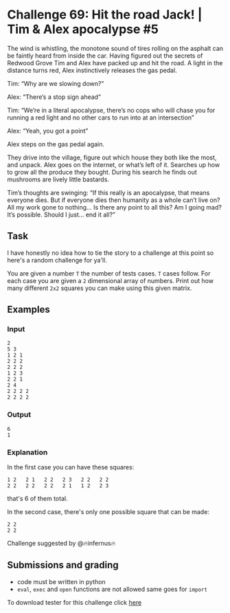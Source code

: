 # Challenge 69: Hit the road Jack! | Tim & Alex apocalypse #5

The wind is whistling, the monotone sound of tires rolling on the asphalt can be faintly heard from inside the car. Having figured out the secrets of Redwood Grove Tim and Alex have packed up and hit the road. A light in the distance turns red, Alex instinctively releases the gas pedal.

Tim: “Why are we slowing down?”

Alex: “There’s a stop sign ahead”

Tim: “We’re in a literal apocalypse, there’s no cops who will chase you for running a red light and no other cars to run into at an intersection”

Alex: “Yeah, you got a point”

Alex steps on the gas pedal again. 

They drive into the village, figure out which house they both like the most, and unpack. Alex goes on the internet, or what’s left of it. Searches up how to grow all the produce they bought. During his search he finds out mushrooms are lively little bastards.

Tim’s thoughts are swinging: “If this really is an apocalypse, that means everyone dies. But if everyone dies then humanity as a whole can’t live on? All my work gone to nothing… Is there any point to all this? Am I going mad? It’s possible. Should I just... end it all?”

## Task

I have honestly no idea how to tie the story to a challenge at this point so here's a random challenge for ya'll.

You are given a number `T` the number of tests cases. `T` cases follow.
For each case you are given a `2` dimensional array of numbers. Print out how many different `2x2` squares you can make using this given matrix.

## Examples

### Input
```
2
5 3
1 2 1
2 2 2
2 2 2
1 2 3
2 2 1
2 4
2 2 2 2
2 2 2 2
```

### Output
```
6
1
```

### Explanation

In the first case you can have these squares:
```
1 2   2 1   2 2   2 3   2 2   2 2
2 2   2 2   2 2   2 1   1 2   2 3
```
that's 6 of them total.

In the second case, there's only one possible square that can be made:
```
2 2
2 2
```

Challenge suggested by @🔥infernus🔥 

## Submissions and grading

- code must be written in python
- `eval`, `exec` and `open` functions are not allowed same goes for `import`

To download tester for this challenge click [here](https://downgit.github.io/#/home?url=https://github.com/Pomroka/PreviousChallenges/tree/main/Challenge_69)